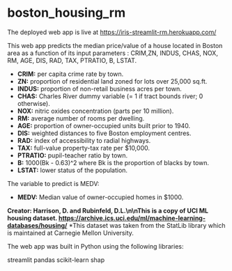 # boston_housing_rm

The deployed web app is live at https://iris-streamlit-rm.herokuapp.com/

This web app predicts the median price/value of a house located in Boston area as a function of its input parameters : CRIM,ZN, INDUS, CHAS, NOX, RM, AGE, DIS, RAD, TAX, PTRATIO, B, LSTAT.

* **CRIM:** per capita crime rate by town.
* **ZN:** proportion of residential land zoned for lots over 25,000 sq.ft.
* **INDUS:** proportion of non-retail business acres per town.
* **CHAS:** Charles River dummy variable (= 1 if tract bounds river; 0 otherwise).
* **NOX:** nitric oxides concentration (parts per 10 million).
* **RM:** average number of rooms per dwelling.
* **AGE:** proportion of owner-occupied units built prior to 1940.
* **DIS:** weighted distances to five Boston employment centres.
* **RAD:** index of accessibility to radial highways.
* **TAX:** full-value property-tax rate per $10,000.
* **PTRATIO:** pupil-teacher ratio by town.
* **B:** 1000(Bk - 0.63)^2 where Bk is the proportion of blacks by town.
* **LSTAT:** lower status of the population.


The variable to predict is MEDV:

* **MEDV:** Median value of owner-occupied homes in $1000.

**Creator: Harrison, D. and Rubinfeld, D.L.\n\nThis is a copy of UCI ML housing dataset.
https://archive.ics.uci.edu/ml/machine-learning-databases/housing/**
*This dataset was taken from the StatLib library which is maintained at Carnegie Mellon University.

The web app was built in Python using the following libraries:

streamlit
pandas
scikit-learn
shap
